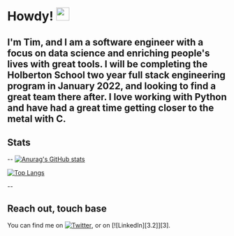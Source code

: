 # Howdy! <img src="https://raw.githubusercontent.com/MartinHeinz/MartinHeinz/master/wave.gif" width="30px">

I'm Tim, and I am a software engineer with a focus on data science and enriching people's lives with great tools. I will be completing the Holberton School two year full stack engineering program in January 2022, and looking to find a great team there after. I love working with Python and have had a great time getting closer to the metal with C. 
--

## Stats
--
[![Anurag's GitHub stats](https://github-readme-stats.vercel.app/api?username=tmcmac&count_private=true&show_icons=true&theme=tokyonight)](https://github.com/anuraghazra/github-readme-stats)

[![Top Langs](https://github-readme-stats.vercel.app/api/top-langs/?username=tmcmac&show_icons=true&theme=tokyonight)](https://github.com/anuraghazra/github-readme-stats)

--

## Reach out, touch base
<!-- Actual text -->

You can find me on [![Twitter][1.2]][1], or on [![LinkedIn][3.2]][3].

<!-- Icons -->

[1.2]: https://img.icons8.com/ios/50/4a90e2/twitter--v1.png
[2.2]: https://img.icons8.com/ios-filled/50/4a90e2/linkedin.png

<!-- Links to your social media accounts -->

[1]: https://twitter.com/CMDmine
[2]: https://www.linkedin.com/in/timmcmacken/
